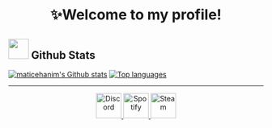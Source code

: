 <h1 align="center">✨Welcome to my profile!</h1>



<h2><a href="#"><img src="https://cdn-icons-png.flaticon.com/512/190/190982.png" width="40px" height="40px"/></a> Github Stats</h2>

<a href="#"><img src="https://github-readme-stats.vercel.app/api?username=matice&show_icons=true&theme=dracula" alt="maticehanim's Github stats"/></a>
<a href="#"><img src="https://github-readme-stats.vercel.app/api/top-langs/?username=matice&layout=compact&theme=dracula" alt="Top languages"/></a>

<hr>

<div align="center">
  <a href="https://discord.com/users/852702111635472385">
    <img src="https://www.freepnglogos.com/uploads/discord-logo-png/concours-discord-cartes-voeux-fortnite-france-6.png" alt="Discord" title="matcheshu" height="50px" width="50px"/>
  </a>

  <a href="https://open.spotify.com/user/l2cntm5n722tnm2yfokbvwecf">
    <img src="https://www.freeiconspng.com/thumbs/spotify-icon/spotify-icon-22.png" alt="Spotify" title="Rahuna" height="50px" width="50px"/>
  </a>

  <a href="https://steamcommunity.com/profiles/76561199045276053">
    <img src="https://upload.wikimedia.org/wikipedia/commons/thumb/c/c6/Breezeicons-apps-48-steam.svg/2048px-Breezeicons-apps-48-steam.svg.png" alt="Steam" title="Rahuna" height="50px" width="50px"/>
  </a>
</div>

<!--

**maticehanim/maticehanim** is a ✨ _special_ ✨ repository because its `README.md` (this file) appears on your GitHub profile.

Here are some ideas to get you started:

- 🔭 I’m currently working on ...
- 🌱 I’m currently learning ...
- 👯 I’m looking to collaborate on ...
- 🤔 I’m looking for help with ...
- 💬 Ask me about ...
- 📫 How to reach me: ...
- 😄 Pronouns: ...
- ⚡ Fun fact: ...
-->
